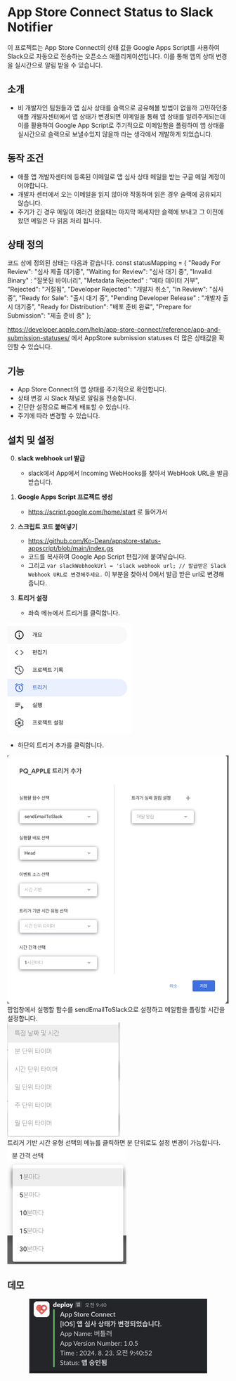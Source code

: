 # App Store Connect Status to Slack Notifier

이 프로젝트는 App Store Connect의 상태 값을 Google Apps Script를 사용하여 Slack으로 자동으로 전송하는 오픈소스 애플리케이션입니다. 이를 통해 앱의 상태 변경을 실시간으로 알림 받을 수 있습니다.

## 소개
- 비 개발자인 팀원들과 앱 심사 상태를 슬랙으로 공유해볼 방법이 없을까 고민하던중 애플 개발자센터에서 앱 상태가 변경되면 이메일을 통해 앱 상태를 알려주게되는데 이를 활용하여 Google App Script로 주기적으로 이메일함을 폴링하여 앱 상태를 실시간으로 슬랙으로 보낼수있지 않을까 라는 생각에서 개발하게 되었습니다.

## 동작 조건
  - 애플 앱 개발자센터에 등록된 이메일로 앱 심사 상태 메일을 받는 구글 메일 계정이어야합니다.
  - 개발자 센터에서 오는 이메일을 읽지 않아야 작동하며 읽은 경우 슬랙에 공유되지 않습니다.
  - 주기가 긴 경우 메일이 여러건 왔을때는 마지막 메세지만 슬랙에 보내고 그 이전에 왔던 메일은 다 읽음 처리 됩니다.

## 상태 정의
코드 상에 정의된 상태는 다음과 같습니다.
   const statusMapping = {
        "Ready For Review": "심사 제출 대기중",
        "Waiting for Review": "심사 대기 중",
        "Invalid Binary" : "잘못된 바이너리",
        "Metadata Rejected" : "메타 데이터 거부",
        "Rejected": "거절됨",
        "Developer Rejected": "개발자 취소",
        "In Review": "심사 중",
        "Ready for Sale": "출시 대기 중",
        "Pending Developer Release" : "개발자 출시 대기중",
        "Ready for Distribution": "배포 준비 완료",
        "Prepare for Submission": "제출 준비 중"
    };
  
https://developer.apple.com/help/app-store-connect/reference/app-and-submission-statuses/ 에서 AppStore submission statuses 더 많은 상태값을 확인할 수 있습니다. 
  
## 기능

- App Store Connect의 앱 상태를 주기적으로 확인합니다.
- 상태 변경 시 Slack 채널로 알림을 전송합니다.
- 간단한 설정으로 빠르게 배포할 수 있습니다.
- 주기에 따라 변경할 수 있습니다. 

## 설치 및 설정
0. **slack webhook url 발급**
   - slack에서 App에서 Incoming WebHooks를 찾아서 WebHook URL을 발급받습니다.

1. **Google Apps Script 프로젝트 생성**
   - https://script.google.com/home/start 로 들어가서 

2. **스크립트 코드 붙여넣기**
   - https://github.com/Ko-Dean/appstore-status-appscript/blob/main/index.gs
   - 코드를 복사하여 Google App Script 편집기에 붙여넣습니다.
   - 그리고 ```var slackWebhookUrl = 'slack webhook url; // 발급받은 Slack Webhook URL로 변경해주세요.``` 이 부분을 찾아서 0에서 발급 받은 url로 변경해줍니다.

3. **트리거 설정**

   - 좌측 메뉴에서 트리거를 클릭합니다.
  <div align="left">
    <img src="https://github.com/Ko-Dean/appstore-status-appscript/blob/develop/images/appscript_menu.png" alt="대체 텍스트" />
</div>


  - 하단의 트리거 추가를 클릭합니다.
   <div align="left">
    <img src="https://github.com/Ko-Dean/appstore-status-appscript/blob/develop/images/triggers.png" alt="대체 텍스트" />
</div>
팝업창에서 실행할 함수를 sendEmailToSlack으로 설정하고 메일함을 폴링할 시간을 설정합니다. 
   <div align="left">
    <img src="https://github.com/Ko-Dean/appstore-status-appscript/blob/develop/images/triggers_time_type.png" alt="대체 텍스트" />
</div>
트리거 기반 시간 유형 선택의 메뉴를 클릭하면 분 단위로도 설정 변경이 가능합니다.
   <div align="left">
    <img src="https://github.com/Ko-Dean/appstore-status-appscript/blob/develop/images/trigger_time_repeat.png" alt="대체 텍스트" />
</div>


## 데모
<div align="center">
    <img src="https://github.com/Ko-Dean/appstore-status-appscript/blob/develop/images/demo.png" alt="대체 텍스트" />
</div>
